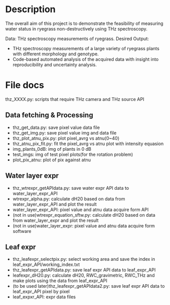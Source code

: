 # Description
The overall aim of this project is to demonstrate the feasibility of measuring water 
status in ryegrass non-destructively using THz spectroscopy.

Data: THz spectroscopy measurements of ryegrass. 
Desired Output: 
* THz spectroscopy measurements of a large variety of ryegrass plants with 
different morphology and genotype. 
* Code-based automated analysis of the acquired data with insight into 
reproducibility and uncertainty analysis. 

# File docs
thz_XXXX.py: scripts that require THz camera and THz source API

## Data fetching & Processing
* thz_get_data.py: save pixel value data file
* thz_get_img.py: save pixel value img and data file
* thz_plot_atnu_pix.py: plot pixel_avrg vs atnu(0~40)
* thz_atnu_pix_fit.py: fit the pixel_avrg vs atnu plot with intensity equasion
* img_plants_0dB: img of plants in 0 dB
* test_imgs: img of test pixel plots(for the rotation problem)
* plot_pix_atnu: plot of pix against atnu

## Water layer expr
* thz_wtrexpr_getAPIdata.py: save water expr API data to water_layer_expr_API
* wtrexpr_alpha.py: calculate dH20 based on data from water_layer_expr_API and plot the result
* water_layer_expr_API: pixel value and atnu data acquire form API
* (not in use)wtrexpr_equation_sftw.py: calculate dH20 based on data from water_layer_expr and plot the result
* (not in use)water_layer_expr: pixel value and atnu data acquire form software

## Leaf expr
* thz_leafexpr_selectpix.py: select working area and save the index in leaf_expr_API/working_index.txt
* thz_leafexpr_getAPIdata.py: save leaf expr API data to leaf_expr_API
* leafexpr_dH20.py: calculate dH20, RWC_gravimetric, RWC_THz and make plots using the data from leaf_expr_API
* (to be used later)thz_leafexpr_getAPIdata2.py: save leaf expr API data to leaf_expr_API pixel by pixel
* leaf_expxr_API: expr data files